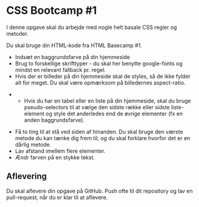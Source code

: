 # CSS Bootcamp #1

I denne opgave skal du arbejde med nogle helt basale CSS regler og metoder.

Du skal bruge din HTML-kode fra HTML Basecamp #1.

- Indsæt en baggrundsfarve på din hjemmeside
- Brug to forskellige skrifttyper - du skal her benytte google-fonts og mindst en relevant fallback pr. regel.
- Hvis der er billeder på din hjemmeside skal de styles, så de ikke fylder alt for meget. Du skal være opmærksom på billedernes aspect-ratio.
* - Hvis du har en tabel eller en liste på din hjemmeside, skal du bruge pseudo-selectors til at vælge den sidste række eller sidste liste-element og style det anderledes end de øvrige elementer (fx en anden baggrundsfarve).
- Få to ting til at stå ved siden af hinanden. Du skal bruge den værste metode du kan tænke dig frem til, og du skal forklare hvorfor det er en dårlig metode.
- Lav afstand imellem flere elementer.
- Ændr farven på en stykke tekst.

## Aflevering
Du skal aflevere din opgave på GitHub. Push ofte til dit repository og lav en pull-request, når du er klar til at aflevere.